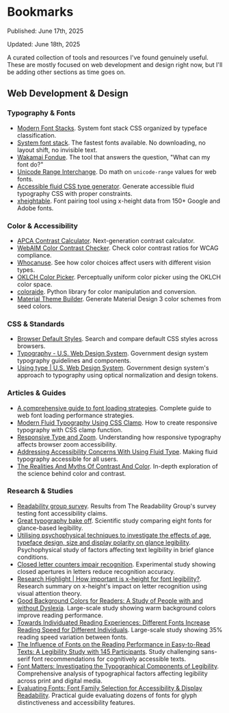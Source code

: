 # Bookmarks

Published: June 17th, 2025

Updated: June 18th, 2025

A curated collection of tools and resources I've found genuinely useful.
These are mostly focused on web development and design right now, but
I'll be adding other sections as time goes on.

## Web Development & Design

### Typography & Fonts

- [Modern Font Stacks](https://modernfontstacks.com). System font
  stack CSS organized by typeface classification.
- [System font stack](https://systemfontstack.com). The fastest fonts
  available. No downloading, no layout shift, no invisible text.
- [Wakamai Fondue](https://wakamaifondue.com/). The tool that answers
  the question, "What can my font do?"
- [Unicode Range Interchange](https://www.zachleat.com/unicode-range-interchange).
  Do math on `unicode-range` values for web fonts.
- [Accessible fluid CSS type generator](https://fluid.style/). Generate
  accessible fluid typography CSS with proper constraints.
- [xheightable](https://www.xheightable.com/app/).
  Font pairing tool using x-height data from 150+ Google and Adobe
  fonts.

### Color & Accessibility

- [APCA Contrast Calculator](https://apcacontrast.com).
  Next-generation contrast calculator.
- [WebAIM Color Contrast Checker](https://webaim.org/resources/contrastchecker/).
  Check color contrast ratios for WCAG compliance.
- [Whocanuse](https://www.whocanuse.com). See how color choices affect
  users with different vision types.
- [OKLCH Color Picker](https://oklch.com). Perceptually uniform color
  picker using the OKLCH color space.
- [coloraide](https://github.com/facelessuser/coloraide). Python
  library for color manipulation and conversion.
- [Material Theme Builder](https://material-foundation.github.io/material-theme-builder/).
  Generate Material Design 3 color schemes from seed colors.

### CSS & Standards

- [Browser Default Styles](https://browserdefaultstyles.com/). Search
  and compare default CSS styles across browsers.
- [Typography - U.S. Web Design System](https://designsystem.digital.gov/components/typography).
  Government design system typography guidelines and components.
- [Using type | U.S. Web Design System](https://designsystem.digital.gov/design-tokens/typesetting/overview/).
  Government design system's approach to typography using optical
  normalization and design tokens.

### Articles & Guides

- [A comprehensive guide to font loading strategies](https://www.zachleat.com/web/comprehensive-webfonts/).
  Complete guide to web font loading performance strategies.
- [Modern Fluid Typography Using CSS Clamp](https://www.smashingmagazine.com/2022/01/modern-fluid-typography-css-clamp/).
  How to create responsive typography with CSS clamp function.
- [Responsive Type and Zoom](https://adrianroselli.com/2019/12/responsive-type-and-zoom.html).
  Understanding how responsive typography affects browser zoom
  accessibility.
- [Addressing Accessibility Concerns With Using Fluid Type](https://www.smashingmagazine.com/2023/11/addressing-accessibility-concerns-fluid-type/).
  Making fluid typography accessible for all users.
- [The Realities And Myths Of Contrast And Color](https://www.smashingmagazine.com/2022/09/realities-myths-contrast-color/).
  In-depth exploration of the science behind color and contrast.

### Research & Studies

- [Readability group survey](https://github.com/thibaudcolas/readability-group-survey).
  Results from The Readability Group's survey testing font
  accessibility claims.
- [Great typography bake off](https://readabilitymatters.org/articles/the-great-typography-bake-off).
  Scientific study comparing eight fonts for glance-based legibility.
- [Utilising psychophysical techniques to investigate the effects of age,
  typeface design, size and display polarity on glance legibility](https://www.tandfonline.com/doi/full/10.1080/00140139.2015.1137637).
  Psychophysical study of factors affecting text legibility in brief
  glance conditions.
- [Closed letter counters impair recognition](https://www.sciencedirect.com/science/article/abs/pii/S0003687022000321).
  Experimental study showing closed apertures in letters reduce recognition accuracy.
- [Research Highlight | How important is x-height for font legibility?](https://readabilitymatters.org/articles/research-highlight-how-important-is-x-height-for-font-legibility).
  Research summary on x-height's impact on letter recognition using visual
  attention theory.
- [Good Background Colors for Readers: A Study of People with and without Dyslexia](https://www.cs.cmu.edu/~jbigham/pubs/pdfs/2017/colors.pdf).
  Large-scale study showing warm background colors improve reading performance.
- [Towards Individuated Reading Experiences: Different Fonts Increase Reading
  Speed for Different Individuals](https://dl.acm.org/doi/10.1145/3502222).
  Large-scale study showing 35% reading speed variation between fonts.
- [The Influence of Fonts on the Reading Performance in Easy-to-Read Texts:
  A Legibility Study with 145 Participants](https://direct.mit.edu/desi/article-abstract/39/3/30/116623/The-Influence-of-Fonts-on-the-Reading-Performance).
  Study challenging sans-serif font recommendations for cognitively
  accessible texts.
- [Font Matters: Investigating the Typographical Components of
  Legibility](https://rsisinternational.org/journals/ijriss/articles/font-matters-investigating-the-typographical-components-of-legibility/).
  Comprehensive analysis of typographical factors affecting legibility
  across print and digital media.
- [Evaluating Fonts: Font Family Selection for Accessibility & Display
  Readability](https://www.researchgate.net/publication/338149302_Evaluating_Fonts_Font_Family_Selection_for_Accessibility_Display_Readability).
  Practical guide evaluating dozens of fonts for glyph distinctiveness and
  accessibility features.
